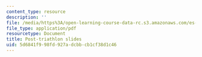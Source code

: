 ```yaml
---
content_type: resource
description: ''
file: /media/https%3A/open-learning-course-data-rc.s3.amazonaws.com/es-010-chemistry-of-sports-spring-2013/5d6841f998fd927adcbbcb1cf38d1c46_MITES_010S13_lec16.pdf
file_type: application/pdf
resourcetype: Document
title: Post-triathlon slides
uid: 5d6841f9-98fd-927a-dcbb-cb1cf38d1c46
---
```


